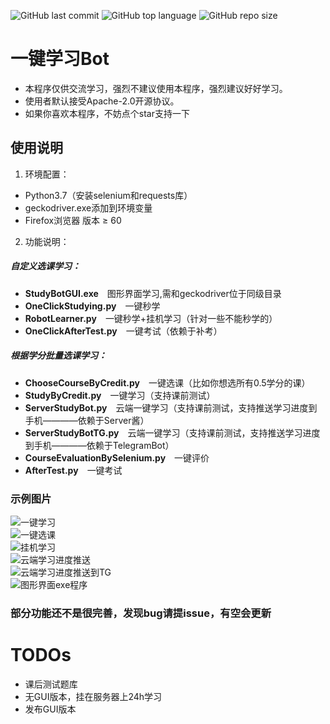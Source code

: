 ![GitHub last commit](https://img.shields.io/github/last-commit/Idealisten/OneClickToLearnFotonUniversityOnlineStudyPlatform)
![GitHub top language](https://img.shields.io/github/languages/top/Idealisten/OneClickToLearnFotonUniversityOnlineStudyPlatform)
![GitHub repo size](https://img.shields.io/github/repo-size/Idealisten/OneClickToLearnFotonUniversityOnlineStudyPlatform)
# 一键学习Bot
* 本程序仅供交流学习，强烈不建议使用本程序，强烈建议好好学习。<br>
* 使用者默认接受Apache-2.0开源协议。<br>
* 如果你喜欢本程序，不妨点个star支持一下
## 使用说明<br>
1.  环境配置：<br>
* Python3.7（安装selenium和requests库）<br>
* geckodriver.exe添加到环境变量<br>
* Firefox浏览器 版本 ≥ 60<br>
2. 功能说明：<br>
##### 自定义选课学习：
* **StudyBotGUI.exe**&emsp;图形界面学习,需和geckodriver位于同级目录<br>
* **OneClickStudying.py**&emsp;一键秒学<br>
* **RobotLearner.py**&emsp;一键秒学+挂机学习（针对一些不能秒学的）<br>
* **OneClickAfterTest.py**&emsp;一键考试（依赖于补考）<br>
##### 根据学分批量选课学习：
* **ChooseCourseByCredit.py**&emsp;一键选课（比如你想选所有0.5学分的课）<br>
* **StudyByCredit.py**&emsp;一键学习（支持课前测试）<br>
* **ServerStudyBot.py**&emsp;云端一键学习（支持课前测试，支持推送学习进度到手机————依赖于Server酱）<br>
* **ServerStudyBotTG.py**&emsp;云端一键学习（支持课前测试，支持推送学习进度到手机————依赖于TelegramBot）<br>
* **CourseEvaluationBySelenium.py**&emsp;一键评价<br>
* **AfterTest.py**&emsp;一键考试<br>
### 示例图片
![一键学习](https://github.com/Idealisten/OneClickToLearnFotonUniversityOnlineStudyPlatform/blob/master/Images/%E4%B8%80%E9%94%AE%E5%AD%A6%E4%B9%A0.JPG)<br>
![一键选课](https://github.com/Idealisten/OneClickToLearnFotonUniversityOnlineStudyPlatform/blob/master/Images/%E4%B8%80%E9%94%AE%E9%80%89%E8%AF%BE.JPG)<br>
![挂机学习](https://github.com/Idealisten/OneClickToLearnFotonUniversityOnlineStudyPlatform/blob/master/Images/%E6%8C%82%E6%9C%BA%E5%AD%A6%E4%B9%A0.JPG)<br>
![云端学习进度推送](https://github.com/Idealisten/OneClickToLearnFotonUniversityOnlineStudyPlatform/blob/master/Images/%E4%BA%91%E7%AB%AF%E5%AD%A6%E4%B9%A0%E6%8E%A8%E9%80%81.jpg)<br>
![云端学习进度推送到TG](https://github.com/Idealisten/OneClickToLearnFotonUniversityOnlineStudyPlatform/blob/master/Images/%E6%8E%A8%E9%80%81TG.jpg)<br>
![图形界面exe程序](https://github.com/Idealisten/OneClickToLearnFotonUniversityOnlineStudyPlatform/blob/master/Images/GUI.jpg)<br>
### 部分功能还不是很完善，发现bug请提issue，有空会更新
# TODOs
* 课后测试题库
* 无GUI版本，挂在服务器上24h学习
* 发布GUI版本
